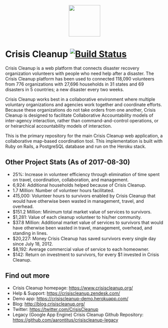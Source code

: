 <p align="center"><a href="https://www.crisiscleanup.org" target="_blank"><img width="100"src="https://www.crisiscleanup.org/assets/ccu-logo-balloons-2a4fa4ff9ee5ad03846e1d7bdb3cc71d.png"></a></p>

# Crisis Cleanup [![Build Status](https://circleci.com/gh/CrisisCleanup/crisiscleanup.png?style=shield)](https://circleci.com/gh/crisiscleanup/crisiscleanup)

Crisis Cleanup is a web platform that connects disaster recovery organization volunteers with people who need help after a disaster. The Crisis Cleanup platform has been used to connected 118,090 volunteers from 776 organizations with 27,696 households in 31 states and 69 disasters in 5 countries; a new disaster every two weeks.

Crisis Cleanup works best in a collaborative environment where multiple voluntary organizations and agencies work together and coordinate efforts. Because these organizations do not take orders from one another, Crisis Cleanup is designed to facilitate Collaborative Accountability models of inter-agency interaction, rather than command-and-control operations, or or heirarchical accountability models of interaction.

This is the primary repository for the main Crisis Cleanup web application, a collaborative map-based coordination tool. This implementation is built with Ruby on Rails, a PostgreSQL database and run on the Heroku stack.

Other Project Stats (As of 2017-08-30)
-------------

 - 25%: Increase in volunteer efficiency through elimination of time spent on travel, coordination, collaboration, and management.
 - 6,924: Additional households helped because of Crisis Cleanup.
 - 1.7 Million: Number of volunteer hours facilitated.
 - 415,000: Volunteer hours to survivors enabled by Crisis Cleanup that would have otherwise been wasted in management, travel, and overhead.
 - $151.2 Million: Minimum total market value of services to survivors.
 - $1,281: Value of each cleanup volunteer to his/her community.
 - $37.8 Million: Additional market value of services to survivors that would have otherwise been wasted in travel, management, overhead, and standing in lines.
 - $20,227: Money Crisis Cleanup has saved survivors every single day since July 18, 2012.
 - $8,192: Average commercial value of service to each homeowner.
 - $142: Return on investment to survivors, for every $1 invested in Crisis Cleanup.

Find out more
-------------

 - Crisis Cleanup homepage: https://www.crisiscleanup.org/
 - Help & Support: https://crisiscleanup.zendesk.com/
 - Demo app: https://crisiscleanup-demo.herokuapp.com/
 - Blog: http://blog.crisiscleanup.org/
 - Twitter: https://twitter.com/CrisisCleanup
 - Legacy (Google App Engine) Crisis Cleanup Github Repository: https://github.com/aarontitus/crisiscleanup-legacy
